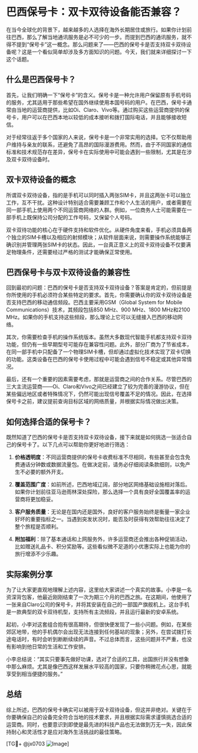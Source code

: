 # 巴西保号卡：双卡双待设备能否兼容？

在当今全球化的背景下，越来越多的人选择在海外长期居住或旅行。如果你计划前往巴西，那么了解当地通讯服务是必不可少的一步。而提到巴西的通讯服务，就不得不提到“保号卡”这一概念。那么问题来了——巴西的保号卡是否支持双卡双待设备呢？这是一个看似简单却涉及多方面知识的问题。今天，我们就来详细探讨一下这个话题。

## 什么是巴西保号卡？

首先，让我们明确一下“保号卡”的含义。保号卡是一种允许用户保留原有手机号码的服务，尤其适用于那些希望在国外继续使用本国号码的用户。在巴西，保号卡通常由当地的运营商提供，比如Oi、Claro、Vivo等。通过购买这些运营商提供的保号卡，用户可以在巴西本地以较低的成本接听和拨打国际电话，并且能够接收短信。

对于经常往返于多个国家的人来说，保号卡是一个非常实用的选择。它不仅帮助用户维持与亲友的联系，还避免了高昂的国际漫游费用。然而，由于不同国家的通信标准和技术规范存在差异，保号卡在实际使用中可能会遇到一些限制，尤其是在涉及双卡双待设备时。

## 双卡双待设备的概念

所谓双卡双待设备，指的是手机可以同时插入两张SIM卡，并且这两张卡可以独立工作，互不干扰。这种设计特别适合需要兼顾工作和个人生活的用户，或者需要在同一部手机上使用两个不同运营商网络的人群。例如，一位商务人士可能需要在一部手机上既保持公司分配的工作号码，又保留个人号码。

双卡双待功能的核心在于硬件支持和软件优化。从硬件角度来看，手机必须具备两个独立的SIM卡槽以及相应的射频模块；从软件层面来说，则需要操作系统能够正确识别并管理两张SIM卡的状态。因此，一台真正意义上的双卡双待设备不仅要满足物理条件，还需要经过严格的测试才能确保正常使用。

## 巴西保号卡与双卡双待设备的兼容性

回到最初的问题：巴西的保号卡是否支持双卡双待设备？答案是肯定的，但前提是你所使用的手机必须符合某些特定的要求。首先，你需要确认你的双卡双待设备是否支持巴西的移动通信频段。巴西主要采用GSM（Global System for Mobile Communications）技术，其频段包括850 MHz、900 MHz、1800 MHz和2100 MHz。如果你的手机支持这些频段，那么理论上它可以无缝接入巴西的移动网络。

其次，你需要检查手机的操作系统版本。虽然大多数现代智能手机都支持双卡双待功能，但仍有一些早期型号可能存在兼容性问题。此外，部分厂商为了节省成本，在同一部手机中只配备了一个物理SIM卡槽，但却通过虚拟化技术实现了双卡切换的功能。这类设备在巴西的保号卡使用过程中可能会遇到信号不稳定或其他异常情况。

最后，还有一个重要的因素需要考虑，那就是运营商之间的合作关系。尽管巴西的三大主流运营商——Oi、Claro和Vivo之间已经建立了较为完善的漫游协议，但在某些偏远地区或者特殊情况下，仍然可能出现信号覆盖不足的情况。因此，在选择保号卡之前，建议提前查询目标区域的网络质量，并根据实际情况做出决策。

## 如何选择合适的保号卡？

既然知道了巴西的保号卡是否支持双卡双待设备，接下来就是如何挑选一张适合自己的保号卡了。以下几点可以帮助你更好地进行筛选：

1. **价格透明度**：不同运营商提供的保号卡收费标准不尽相同，有些甚至会包含免费通话分钟数或数据流量包。在做决定前，请务必仔细阅读条款细则，以免产生不必要的额外开支。
   
2. **覆盖范围广度**：如前所述，巴西地域辽阔，部分地区网络基础设施相对落后。如果你计划前往亚马逊雨林深处探险，那么选择一个具有良好全国覆盖率的运营商将更加稳妥。

3. **客户服务质量**：无论是在国内还是国外，良好的客户服务始终是衡量一家企业好坏的重要指标之一。当遇到突发状况时，能否及时获得有效帮助往往决定了整个旅程是否顺利。

4. **附加福利**：除了基本通话和上网服务外，许多运营商还会推出各种促销活动，比如赠送礼品卡、积分奖励等。这些看似微不足道的小优惠实际上也能为你的旅行增添不少乐趣。

## 实际案例分享

为了让大家更直观地理解上述内容，这里给大家讲述一个真实的故事。小李是一名资深背包客，他最近刚刚结束了一次为期三个月的巴西之旅。在这期间，他使用了一张来自Claro公司的保号卡，并将其安装在自己的一部国产旗舰机上。这台手机是一款典型的双卡双待机型，支持所有主流频段，并且运行最新的安卓系统。

起初，小李对这套组合抱有很高期待，但很快便发现了一些小问题。例如，在某些郊区地带，他的手机偶尔会出现无法连接到任何基站的现象；另外，在尝试拨打长途电话时，有时会听到断断续续的声音。不过总体而言，这些问题并不严重，也没有影响到他日常的生活和工作安排。

小李总结说：“其实只要事先做好功课，选对了合适的工具，出国旅行并没有想象中那么麻烦。尤其是像巴西这样发展水平较高的国家，只要你稍微花点心思，就能享受到相当便捷的服务。”

## 总结

综上所述，巴西的保号卡确实可以被用于双卡双待设备，但这并非绝对。关键在于你要确保自己的设备完全符合当地的技术要求，并且根据实际需求谨慎挑选合适的运营商。同时，也要意识到即使是最先进的科技产品也无法做到万无一失，因此保持耐心和灵活性才是应对海外生活挑战的最佳策略。

[TG💪+ @jx0703 ![Image](https://github.com/user-attachments/assets/dbca1d08-cadb-493c-b0ec-ad6f7a83f270)]